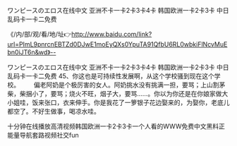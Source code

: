 ワンピースのエロス在线中文
亚洲不卡一卡2卡3卡4卡
韩国欧洲一卡2卡3卡
中日乱码卡一卡二免费


《/内/部/观/看/地/址👉http://www.baidu.com/link?url=PImL9pnrcnEBTZd0DJwE1moEyQXs0YpuTA91QfbU6RL0wbkiFlNcvMuEbn0iJT6n&wd》--

ワンピースのエロス在线中文
亚洲不卡一卡2卡3卡4卡
韩国欧洲一卡2卡3卡
中日乱码卡一卡二免费
	45、你这也是可持续性发展啊，从这个学校骚到现在这个学校。
　　偏老阿奶是个极厉害的女人。阿奶挑水没有挑满一担，要骂；上山割茅柴，柴捆小了，要骂；烧火不旺，烟子大，要骂……。你以为你还是在你娘家做大小姐哇，饭来张口，衣来伸手。你是我花了一箩银子花边娶来的，为娶你，老底儿都空了。不好生做事，喝凉水哇。





十分钟在线播放高清视频韩国欧洲一卡2卡3卡一个人看的WWW免费中文黑料正能量导航套路视频社交fun
